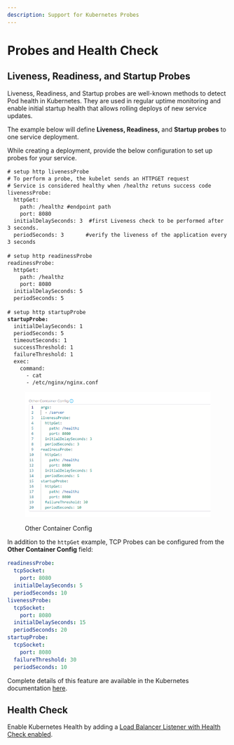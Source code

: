 ```yaml
---
description: Support for Kubernetes Probes
---
```


# Probes and Health Check

## Liveness, Readiness, and Startup Probes

Liveness, Readiness, and Startup probes are well-known methods to detect Pod health in Kubernetes. They are used in regular uptime monitoring and enable initial startup health that allows rolling deploys of new service updates.

The example below will define **Liveness, Readiness,** and **Startup probes** to one service deployment.

While creating a deployment, provide the below configuration to set up probes for your service.

<pre class="language-yaml" data-title="Other Container Config"><code class="lang-yaml"># setup http livenessProbe
# To perform a probe, the kubelet sends an HTTPGET request
# Service is considered healthy when /healthz retuns success code
livenessProbe:
  httpGet:
    path: /healthz #endpoint path
    port: 8080
  initialDelaySeconds: 3  #first Liveness check to be performed after 3 seconds.
  periodSeconds: 3       #verify the liveness of the application every 3 seconds

# setup http readinessProbe
readinessProbe:
  httpGet:
    path: /healthz
    port: 8080
  initialDelaySeconds: 5
  periodSeconds: 5

# setup http startupProbe
<strong>startupProbe:
</strong>  initialDelaySeconds: 1
  periodSeconds: 5
  timeoutSeconds: 1
  successThreshold: 1
  failureThreshold: 1
  exec:
    command:
      - cat
      - /etc/nginx/nginx.conf
</code></pre>

<div align="left">

<figure><img src="../../.gitbook/assets/image (67).png" alt=""><figcaption><p>Other Container Config</p></figcaption></figure>

</div>

In addition to the `httpGet` example, TCP Probes can be configured from the **Other Container Config** field:

```yaml
readinessProbe:
  tcpSocket:
    port: 8080
  initialDelaySeconds: 5
  periodSeconds: 10
livenessProbe:
  tcpSocket:
    port: 8080
  initialDelaySeconds: 15
  periodSeconds: 20
startupProbe:
  tcpSocket:
    port: 8080
  failureThreshold: 30
  periodSeconds: 10
```

Complete details of this feature are available in the Kubernetes documentation [here](https://kubernetes.io/docs/tasks/configure-pod-container/configure-liveness-readiness-startup-probes/).

## Health Check

Enable Kubernetes Health by adding a [Load Balancer Listener with Health Check enabled](load-balancers/#adding-a-load-balancer-listener).


